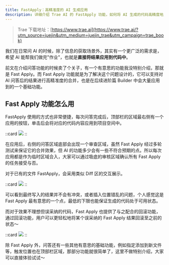 ```yaml
---
title: FastApply：高精准度的 AI 生成应用
description: 详细介绍 Trae AI 的 FastApply 功能，如何将 AI 生成的代码高精度地应用到项目中，提高代码集成的效率和准确性。
---
```


> Trae 下载地址：[https://www.trae.ai](https://www.trae.ai/?utm_source=juejin&utm_medium=juejin_trae&utm_campaign=trae_book)

我们在日常问 AI 的时候，除了信息的获取场景外，其实有一个更广泛的需求是，希望 AI 能帮我们做完"作业"，也就是**直接将结果应用到代码中**。

前文在介绍问答功能的时候卖了个关子，有一个有意思的功能我没特别介绍，那就是 Fast Apply。而 Fast Apply 功能就是为了解决这个问题设计的，它可以支持对 AI 问答后的结果进行高精准度的合并，也是在后续进阶篇 Builder 中会大量应用到的一个基础功能。

## Fast Apply 功能怎么用

FastApply 使用的方式也非常便捷，每次问答完成后，顶部栏的区域最右侧有一个应用的按钮，单击后会将对应的代码内容应用到项目空间中。

::card
![](https://p3-juejin.byteimg.com/tos-cn-i-k3u1fbpfcp/8c57da037b7248c69ad4ea35122d8f80~tplv-k3u1fbpfcp-jj-mark:0:0:0:0:q75.image#?w=2798&h=1448&s=412246&e=png&b=1f2228)
::

在应用后，右侧的问答区域底部会出现一个审查区域，虽然 Fast Apply 经过多轮测试来保证它的合并效果，但 AI 的功能多少会有一些不符合预期的点。所以每次应用都是作为临时区域合入，大家可以通过吸底的审核区域确认所有 Fast Apply 的任务接受与否。

对于已有的文件 FastApply，会采用类似 Diff 区的交互展示。

::card
![](https://p3-juejin.byteimg.com/tos-cn-i-k3u1fbpfcp/642fc6ad1100446f94456d47775e1c5e~tplv-k3u1fbpfcp-jj-mark:0:0:0:0:q75.image#?w=1926&h=1454&s=427820&e=png&b=1f2127)
::

可以看到最终写入的结果并不会有冲突，或者插入位置错乱的问题，个人感觉这是 Fast Apply 最有意思的一个点，最低的下限也能保证生成的代码处于可用状态。

而对于效果不理想但误采纳的代码，Fast Apply 也提供了与之配合的回滚功能，通过回滚功能，用户可以更轻松地将某个误采纳的 Fast Apply 结果回滚至之前的状态～

::card
![](https://p3-juejin.byteimg.com/tos-cn-i-k3u1fbpfcp/997775c8b18947b8b4c9f3bd8a870d26~tplv-k3u1fbpfcp-jj-mark:0:0:0:0:q75.image#?w=534&h=152&s=29955&e=png&b=23262d)
::

除 Fast Apply 外，问答还有一些其他有意思的基础功能，例如指定添加到新文件等，触发位置也在顶部栏区域，那部分功能就很简单了，这里不做特别介绍，大家可以直接体验试试～
